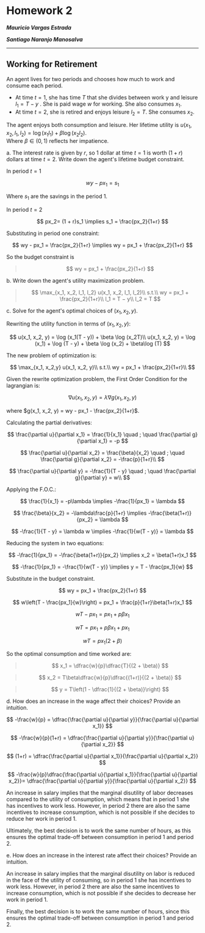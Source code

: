 # Homework 2
***Mauricio Vargas Estrada***

***Santiago Naranjo Manosalva***

---
## Working for Retirement
An agent lives for two periods and chooses how much to work and consume each period.

- At time $t = 1$, she has time $T$ that she divides between work y and leisure $l_1 = T − y$ . She is paid wage $w$ for working. She also consumes $x_1$.
- At time $t = 2$, she is retired and enjoys leisure $l_2 = T$. She consumes $x_2$.

The agent enjoys both consumption and leisure. Her lifetime utility is $u(x_1, x_2, l_1, l_2) = \log (x_1l_1) + \beta \log (x_2l_2)$.  
Where $\beta \in (0,1)$ reflects her impatience.

a. The interest rate is given by $r$, so $1$ dollar at time $t=1$ is worth $(1+r)$ dollars at time $t=2$. Write down the agent's lifetime budget constraint.

In period $t=1$

$$
wy - px_1 = s_1
$$
 
Where $s_1$ are the savings in the period 1.

In period $t=2$

$$
px_2= (1 + r)s_1 \implies s_1 = \frac{px_2}{1+r}
$$

Substituting in period one constraint:

$$
wy - px_1 = \frac{px_2}{1+r} \implies wy = px_1 + \frac{px_2}{1+r} 
$$

So the budget constraint is

> $$
> wy = px_1 + \frac{px_2}{1+r} 
> $$

b. Write down the agent's utility maximization problem.

> $$
> \max_{x_1, x_2, l_1, l_2} u(x_1, x_2, l_1, l_2)\\
> s.t.\\
> wy = px_1 + \frac{px_2}{1+r}\\
> l_1 = T − y\\
> l_2 = T
> $$

c. Solve for the agent's optimal choices of  $(x_1, x_2, y)$.

Rewriting the utility function in terms of $(x_1, x_2, y)$:

$$
u(x_1, x_2, y) = \log (x_1(T - y)) + \beta \log (x_2T)\\
u(x_1, x_2, y) = \log (x_1) + \log (T - y) + \beta \log (x_2) + \beta\log (T)
$$

The new problem of optimization is:

$$
\max_{x_1, x_2,y} u(x_1, x_2, y)\\
s.t.\\
wy = px_1 + \frac{px_2}{1+r}\\
$$

Given the rewrite optimization problem, the First Order Condition for the lagrangian is:

$$
\nabla u(x_1, x_2, y) = \lambda \nabla g(x_1, x_2, y)
$$

where $g(x_1, x_2, y) = wy - px_1 - \frac{px_2}{1+r}$.

Calculating the partial derivatives: 

$$
\frac{\partial u}{\partial x_1} = \frac{1}{x_1} \quad ; \quad \frac{\partial g}{\partial x_1} = -p
$$

$$
\frac{\partial u}{\partial x_2} = \frac{\beta}{x_2} \quad ; \quad \frac{\partial g}{\partial x_2} = -\frac{p}{1+r}\\
$$

$$
\frac{\partial u}{\partial y} = -\frac{1}{T - y} \quad ; \quad \frac{\partial g}{\partial y} = w\\
$$

Applying the F.O.C.:

$$
\frac{1}{x_1} = -p\lambda \implies -\frac{1}{px_1} = \lambda
$$

$$
\frac{\beta}{x_2} = -\lambda\frac{p}{1+r} \implies -\frac{\beta(1+r)}{px_2} = \lambda
$$

$$
-\frac{1}{T - y} = \lambda w \implies -\frac{1}{w(T - y)} = \lambda
$$

Reducing the system in two equations:

$$
-\frac{1}{px_1} = -\frac{\beta(1+r)}{px_2} \implies x_2 = \beta(1+r)x_1
$$

$$
-\frac{1}{px_1} = -\frac{1}{w(T - y)} \implies  y = T - \frac{px_1}{w}
$$

Substitute in the budget constraint.

$$
wy = px_1 + \frac{px_2}{1+r}
$$

$$
w\left(T - \frac{px_1}{w}\right) = px_1 + \frac{p}{1+r}\beta(1+r)x_1
$$

$$
wT - px_1 = px_1 + p\beta x_1
$$

$$
wT = px_1 + p\beta x_1 + px_1 
$$

$$
wT = px_1(2 + \beta)
$$

So the optimal consumption and time worked are:

>$$
>x_1 = \dfrac{w}{p}\dfrac{T}{(2 + \beta)}
>$$

>$$
>x_2 = T\beta\dfrac{w}{p}\dfrac{(1+r)}{(2 + \beta)}
>$$

>$$
>y = T\left(1 - \dfrac{1}{(2 + \beta)}\right)
>$$

d. How does an increase in the wage affect their choices? Provide an intuition.

$$
-\frac{w}{p} = \dfrac{\frac{\partial u}{\partial y}}{\frac{\partial u}{\partial x_1}}
$$

$$
-\frac{w}{p}(1+r) = \dfrac{\frac{\partial u}{\partial y}}{\frac{\partial u}{\partial x_2}}
$$

$$
(1+r) = \dfrac{\frac{\partial u}{\partial x_1}}{\frac{\partial u}{\partial x_2}}
$$

$$
-\frac{w}{p}\dfrac{\frac{\partial u}{\partial x_1}}{\frac{\partial u}{\partial x_2}}= \dfrac{\frac{\partial u}{\partial y}}{\frac{\partial u}{\partial x_2}}
$$

An increase in salary implies that the marginal disutility of labor decreases compared to the utility of consumption, which means that in period 1 she has incentives to work less. However, in period 2 there are also the same incentives to increase consumption, which is not possible if she decides to reduce her work in period 1.

Ultimately, the best decision is to work the same number of hours, as this ensures the optimal trade-off between consumption in period 1 and period 2.


e. How does an increase in the interest rate affect their choices? Provide an intuition.

An increase in salary implies that the marginal disutility on labor is reduced in the face of the utility of consuming, so in period 1 she has incentives to work less. However, in period 2 there are also the same incentives to increase consumption, which is not possible if she decides to decrease her work in period 1.

Finally, the best decision is to work the same number of hours, since this ensures the optimal trade-off between consumption in period 1 and period 2.